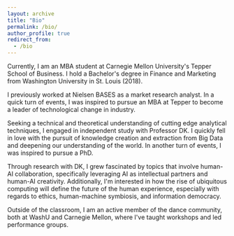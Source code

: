 ```yaml
---
layout: archive
title: "Bio"
permalink: /bio/
author_profile: true
redirect_from:
  - /bio
---
```

Currently, I am an MBA student at Carnegie Mellon University's Tepper School of Business.
I hold a Bachelor's degree in Finance and Marketing from Washington University in St. Louis (2018). 

I previously worked at Nielsen BASES as a market research analyst.
In a quick turn of events, I was inspired to pursue an MBA at Tepper to become a leader of technological change in industry.

Seeking a technical and theoretical understanding of cutting edge analytical techniques, I engaged in independent study with Professor DK.
I quickly fell in love with the pursuit of knowledge creation and extraction from Big Data and deepening our understanding of the world.
In another turn of events, I was inspired to pursue a PhD.

Through research with DK, I grew fascinated by topics that involve human-AI collaboration, specifically leveraging AI as intellectual partners and human-AI creativity.
Additionally, I'm interested in how the rise of ubiquitous computing will define the future of the human experience, especially with regards to ethics, human-machine symbiosis, and information democracy.

Outside of the classroom, I am an active member of the dance community, both at WashU and Carnegie Mellon, where I've taught workshops and led performance groups.